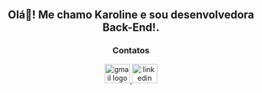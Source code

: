 <h2 align="center">Olá👋! Me chamo Karoline e sou desenvolvedora Back-End!.</h2>

<h3 align="center">Contatos</h3>

<div align="center">
  <a href="mailto:goergenkarol@gmail.com" target="_blank">
    <img src="https://raw.githubusercontent.com/maurodesouza/profile-readme-generator/master/src/assets/icons/social/gmail/default.svg" width="50" height="38" alt="gmail logo"  />
  </a>
  <a href="https://www.linkedin.com/in/karolinegoergen/" target="_blank">
    <img src="https://raw.githubusercontent.com/maurodesouza/profile-readme-generator/master/src/assets/icons/social/linkedin/default.svg" width="50" height="38" alt="linkedin logo"  />
  </a>
</div>
